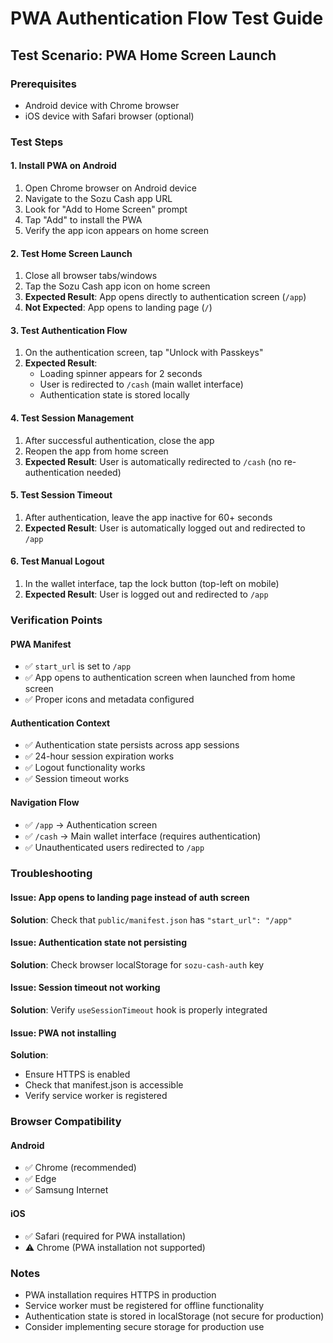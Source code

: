 # PWA Authentication Flow Test Guide

## Test Scenario: PWA Home Screen Launch

### Prerequisites

- Android device with Chrome browser
- iOS device with Safari browser (optional)

### Test Steps

#### 1. Install PWA on Android

1. Open Chrome browser on Android device
2. Navigate to the Sozu Cash app URL
3. Look for "Add to Home Screen" prompt
4. Tap "Add" to install the PWA
5. Verify the app icon appears on home screen

#### 2. Test Home Screen Launch

1. Close all browser tabs/windows
2. Tap the Sozu Cash app icon on home screen
3. **Expected Result**: App opens directly to authentication screen (`/app`)
4. **Not Expected**: App opens to landing page (`/`)

#### 3. Test Authentication Flow

1. On the authentication screen, tap "Unlock with Passkeys"
2. **Expected Result**:
   - Loading spinner appears for 2 seconds
   - User is redirected to `/cash` (main wallet interface)
   - Authentication state is stored locally

#### 4. Test Session Management

1. After successful authentication, close the app
2. Reopen the app from home screen
3. **Expected Result**: User is automatically redirected to `/cash` (no re-authentication needed)

#### 5. Test Session Timeout

1. After authentication, leave the app inactive for 60+ seconds
2. **Expected Result**: User is automatically logged out and redirected to `/app`

#### 6. Test Manual Logout

1. In the wallet interface, tap the lock button (top-left on mobile)
2. **Expected Result**: User is logged out and redirected to `/app`

### Verification Points

#### PWA Manifest

- ✅ `start_url` is set to `/app`
- ✅ App opens to authentication screen when launched from home screen
- ✅ Proper icons and metadata configured

#### Authentication Context

- ✅ Authentication state persists across app sessions
- ✅ 24-hour session expiration works
- ✅ Logout functionality works
- ✅ Session timeout works

#### Navigation Flow

- ✅ `/app` → Authentication screen
- ✅ `/cash` → Main wallet interface (requires authentication)
- ✅ Unauthenticated users redirected to `/app`

### Troubleshooting

#### Issue: App opens to landing page instead of auth screen

**Solution**: Check that `public/manifest.json` has `"start_url": "/app"`

#### Issue: Authentication state not persisting

**Solution**: Check browser localStorage for `sozu-cash-auth` key

#### Issue: Session timeout not working

**Solution**: Verify `useSessionTimeout` hook is properly integrated

#### Issue: PWA not installing

**Solution**:

- Ensure HTTPS is enabled
- Check that manifest.json is accessible
- Verify service worker is registered

### Browser Compatibility

#### Android

- ✅ Chrome (recommended)
- ✅ Edge
- ✅ Samsung Internet

#### iOS

- ✅ Safari (required for PWA installation)
- ⚠️ Chrome (PWA installation not supported)

### Notes

- PWA installation requires HTTPS in production
- Service worker must be registered for offline functionality
- Authentication state is stored in localStorage (not secure for production)
- Consider implementing secure storage for production use
